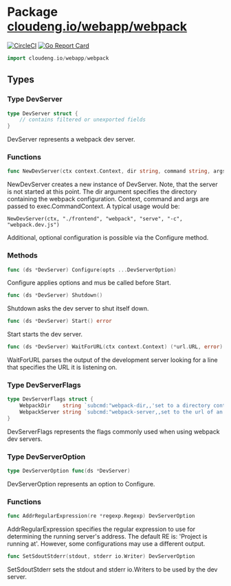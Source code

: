 # Package [cloudeng.io/webapp/webpack](https://pkg.go.dev/cloudeng.io/webapp/webpack?tab=doc)
[![CircleCI](https://circleci.com/gh/cloudengio/go.gotools.svg?style=svg)](https://circleci.com/gh/cloudengio/go.gotools) [![Go Report Card](https://goreportcard.com/badge/cloudeng.io/webapp/webpack)](https://goreportcard.com/report/cloudeng.io/webapp/webpack)

```go
import cloudeng.io/webapp/webpack
```


## Types
### Type DevServer
```go
type DevServer struct {
	// contains filtered or unexported fields
}
```
DevServer represents a webpack dev server.

### Functions

```go
func NewDevServer(ctx context.Context, dir string, command string, args ...string) *DevServer
```
NewDevServer creates a new instance of DevServer. Note, that the server
is not started at this point. The dir argument specifies the directory
containing the webpack configuration. Context, command and args are passed
to exec.CommandContext. A typical usage would be:

    NewDevServer(ctx, "./frontend", "webpack", "serve", "-c", "webpack.dev.js")

Additional, optional configuration is possible via the Configure method.



### Methods

```go
func (ds *DevServer) Configure(opts ...DevServerOption)
```
Configure applies options and mus be called before Start.


```go
func (ds *DevServer) Shutdown()
```
Shutdown asks the dev server to shut itself down.


```go
func (ds *DevServer) Start() error
```
Start starts the dev server.


```go
func (ds *DevServer) WaitForURL(ctx context.Context) (*url.URL, error)
```
WaitForURL parses the output of the development server looking for a line
that specifies the URL it is listening on.




### Type DevServerFlags
```go
type DevServerFlags struct {
	WebpackDir    string `subcmd:"webpack-dir,,'set to a directory containing a webpack configuration with the webpack dev server configured. This dev server will then be started and requests proxied to it.'"`
	WebpackServer string `subcmd:"webpack-server,,set to the url of an already running webpack dev server to which requests will be proxied."`
}
```
DevServerFlags represents the flags commonly used when using webpack dev
servers.


### Type DevServerOption
```go
type DevServerOption func(ds *DevServer)
```
DevServerOption represents an option to Configure.

### Functions

```go
func AddrRegularExpression(re *regexp.Regexp) DevServerOption
```
AddrRegularExpression specifies the regular expression to use for
determining the running server's address. The default RE is: 'Project is
running at'. However, some configurations may use a different output.


```go
func SetSdoutStderr(stdout, stderr io.Writer) DevServerOption
```
SetSdoutStderr sets the stdout and stderr io.Writers to be used by the dev
server.







